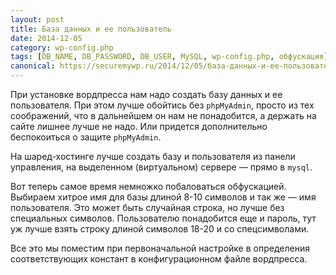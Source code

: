 ```yaml
---
layout: post
title: База данных и ее пользователь
date: 2014-12-05
category: wp-config.php
tags: [DB_NAME, DB_PASSWORD, DB_USER, MySQL, wp-config.php, обфускация]
canonical: https://securemywp.ru/2014/12/05/база-данных-и-ее-пользователь/
---
```


При установке вордпресса нам надо создать базу данных и ее пользователя. При этом лучше обойтись без `phpMyAdmin`, просто из тех соображений, что в дальнейшем он нам не понадобится, а держать на сайте лишнее лучше не надо. Или придется дополнительно беспокоиться о защите `phpMyAdmin`.

На шаред-хостинге лучше создать базу и пользователя из панели управления, на выделенном (виртуальном) сервере — прямо в `mysql`.

Вот теперь самое время немножко побаловаться обфускацией. Выбираем хитрое имя для базы длиной 8-10 символов и так же — имя пользователя. Это может быть случайная строка, но лучше без специальных символов. Пользователю понадобится еще и пароль, тут уж лучше взять строку длиной символов 18-20 и со спецсимволами.

Все это мы поместим при первоначальной настройке в определения соответствующих констант в конфигурационном файле вордпресса.
